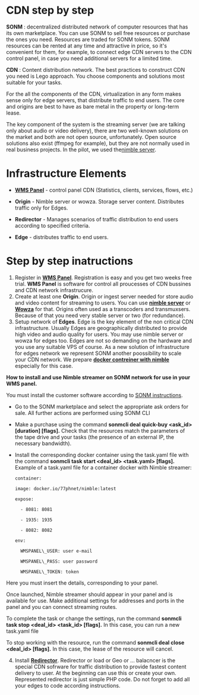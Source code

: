 CDN step by step
=====================

**SONM** :  decentralized distributed network of computer resources that has its own marketplace. You can use SONM to sell free resources or purchase the ones you need. Resources are traded for SONM tokens. SONM resources can be rented at any time and attractive in price, so it&#39;s convenient for them, for example, to connect edge CDN servers to the CDN control panel, in case you need additional servers for a limited time.

     

**CDN** : Content distribution network. The best practices to construct CDN you need is Lego approach. You choose components and solutions  most suitable for your tasks.

For the all the components of the CDN, virtualization in any form makes sense only for edge servers, that distribute traffic to end users. The core and origins are best to have as bare metal  in the property or long-term lease.

The key component of the system is the streaming server (we are talking only about audio or video delivery), there are two well-known solutions on the market and both are not open source, unfortunately. Open source solutions also exist (ffmpeg for example), but they are not normally used in real business projects. In the pilot, we used the[nimble server](https://wmspanel.com/nimble).

    

Infrastructure Elements
=======================

- [**WMS Panel**](https://wmspanel.com/) - control panel CDN (Statistics, clients, services, flows, etc.)

- **Origin** - Nimble server or wowza. Storage server content. Distributes traffic only for Edges.
- **Redirector** -  Manages scenarios of traffic distribution to end users according to specified criteria.
- **Edge** - distributes traffic to end users.

    
 
   
Step by step inatructions
=========================
1. Register in [**WMS Panel**](https://wmspanel.com/). Registration is easy and you get two weeks free trial. **WMS Panel** is software for control all proucesses of CDN bussines and CDN network infrastrucure.
2. Create at least one **Origin**. Origin or ingest server needed for store audio and video content for streaming to users. You can use [**nimble server**](https://wmspanel.com/nimble) or [**Wowza**](https://www.wowza.com) for that. Origins often used as a transcoders and transmuxsers. Because of that you need very stable server or two (for redundance).
3. Setup network of **Edges**. Edge is the key element of the non critical CDN infrastructure. Usually Edges are geographically distributed to provide high video and audio quality for users. You may use nimble server or wowza for edges too. Edges are not so demanding on the hardware and you use any suitable VPS of course. As a new solution of infrastructure for edges network we represent SONM another poossibility to scale your CDN network. We prepare [**docker contreiner with nimble**](https://github.com/77ph/docker-nimble) especially  for this case.


**How to install and use Nimble streamer on SONM network for use in your  WMS panel.**

You must install the customer software according to [SONM instructions](https://docs.sonm.com/getting-started/as-a-consumer).

- Go to the SONM marketplace and select the appropriate ask orders for sale. All further actions are performed using SONM CLI

- Make a purchase using the command **sonmcli deal quick-buy <ask_id> [duration] [flags].** Check that the resources match the parameters of the tape drive and your tasks (the presence of an external IP, the necessary bandwidth).

- Install the corresponding docker container using the task.yaml file with the command **sonmcli task start <deal_id> <task.yaml> [flags].** Example of a task.yaml file for a container docker with Nimble streamer:

      container:

      image: docker.io/77phnet/nimble:latest

      expose:

        - 8081: 8081

        - 1935: 1935

        - 8082: 8082

      env:

        WMSPANEL\_USER: user e-mail

        WMSPANEL\_PASS: user password

        WMSPANEL\_TOKEN: token

Here you must insert the details, corresponding to your panel.

Once launched, Nimble streamer should appear in your panel and is available for use. Make additional settings for addresses and ports in the panel and you can connect streaming routes.

To complete the task or change the settings, run the command **sonmcli task stop <deal_id> <task_id> [flags].** In this case, you can run a new task.yaml file

To stop working with the resource, run the command **sonmcli deal close <deal_id> [flags].** In this case, the lease of the resource will cancel.

4. Install [**Redirector**](https://github.com/77ph/load-balancer). Redirector or load or Geo or ...  balacncer is the special CDN sofrware for traffic distribution to provide fastest content delivery to user. At the beginning can use this or create your own. Represented redirector is just simple PHP code. Do not forget to add all your edges to code according instructions.

